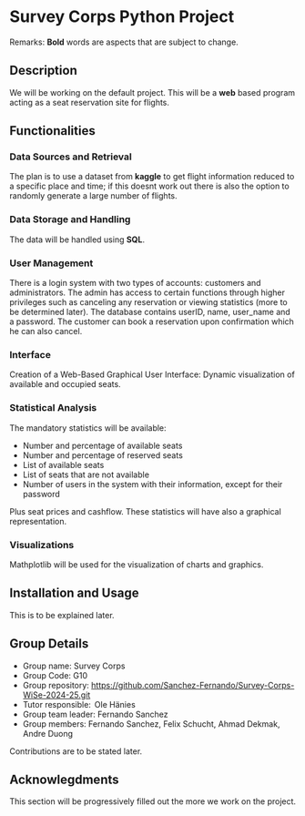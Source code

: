 # Survey Corps Python Project
Remarks:
**Bold** words are aspects that are subject to change.
## Description
We will be working on the default project. This will be a **web** based program acting as a seat reservation site for flights.  
## Functionalities

### Data Sources and Retrieval
The plan is to use a dataset from **kaggle** to get flight information reduced to a specific place and time; if this doesnt work out there is also the option to randomly generate a large number of flights.
### Data Storage and Handling
The data will be handled using **SQL**.
### User Management
There is a login system with two types of accounts: customers and administrators. The admin has access to certain functions through higher privileges such as canceling any reservation or viewing statistics (more to be determined later). The database contains userID, name, user_name and a password. The customer can book a reservation upon confirmation which he can also cancel.
### Interface
Creation of a Web-Based Graphical User Interface: Dynamic visualization of available and occupied seats. 
### Statistical Analysis
The mandatory statistics will be available:

- Number and percentage of available seats
- Number and percentage of reserved seats
- List of available seats 
- List of seats that are not available
- Number of users in the system with their information, except for their password

Plus seat prices and cashflow. 
These statistics will have also a graphical representation.

### Visualizations
Mathplotlib will be used for the visualization of charts and graphics.
## Installation and Usage
This is to be explained later.

## Group Details
- Group name: Survey Corps
- Group Code: G10
- Group repository: https://github.com/Sanchez-Fernando/Survey-Corps-WiSe-2024-25.git
- Tutor responsible:  Ole Hänies
- Group team leader: Fernando Sanchez
- Group members: Fernando Sanchez, Felix Schucht, Ahmad Dekmak, Andre Duong

Contributions are to be stated later.
## Acknowlegdments
This section will be progressively filled out the more we work on the project.
